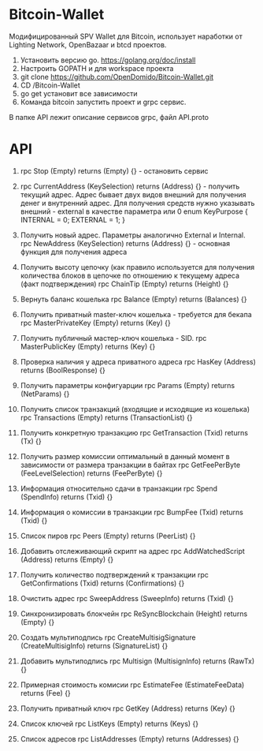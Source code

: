 # Bitcoin-Wallet

Модифицированный SPV Wallet для Bitcoin, использует наработки от Lighting Network, OpenBazaar  и btcd проектов.

1. Установить версию go. https://golang.org/doc/install
2. Настроить GOPATH и для workspace проекта
3. git clone https://github.com/OpenDomido/Bitcoin-Wallet.git
4. CD /Bitcoin-Wallet
5. go get установит все зависимости
6. Команда bitcoin запустить проект и grpc сервис.

В папке API лежит описание сервисов grpc, файл API.proto

# API
  1. rpc Stop (Empty) returns (Empty) {} - остановить сервис
  2. rpc CurrentAddress (KeySelection) returns (Address) {} - получить текущий адрес. Адрес бывает двух видов внешний для получения денег и внутренний адрес. Для получения средств нужно указывать внешний - external в качестве параметра или 0
  enum KeyPurpose {
    INTERNAL = 0;
    EXTERNAL = 1;
  }
  
  3. Получить новый адрес. Параметры аналогично External и Internal. rpc NewAddress (KeySelection) returns (Address) {} - основная функция для получения адреса
  
  4. Получить высоту цепочку (как правило используется для получения количества блоков в цепочке по отношению к текущему адреса (факт подтверждения)
  rpc ChainTip (Empty) returns (Height) {}
  
  5. Вернуть баланс кошелька
  rpc Balance (Empty) returns (Balances) {}
  6. Получить приватный master-ключ кошелька - требуется для бекапа
  rpc MasterPrivateKey (Empty) returns (Key) {}
  
  7. Получить публичный мастер-ключ кошелька - SID. 
  rpc MasterPublicKey (Empty) returns (Key) {}
  8. Проверка наличия у адреса приватного адреса
  rpc HasKey (Address) returns (BoolResponse) {}
  
  9. Получить параметры конфигуарции
  rpc Params (Empty) returns (NetParams) {}
  10. Получить список транзакций (входящие и исходящие из кошелька)
  rpc Transactions (Empty) returns (TransactionList) {}
  11. Получить конкретную транзакцию
  rpc GetTransaction (Txid) returns (Tx) {}
  12. Получить размер комиссии оптимальный в данный момент в зависимости от размера транзакции в байтах
  rpc GetFeePerByte (FeeLevelSelection) returns (FeePerByte) {}
  13. Информация относительно сдачи в транзакции
  rpc Spend (SpendInfo) returns (Txid) {}
  14. Информация о комиссии в транзакции
  rpc BumpFee (Txid) returns (Txid) {}
  15. Список пиров
  rpc Peers (Empty) returns (PeerList) {}
  16. Добавить отслеживающий скрипт на адрес
  rpc AddWatchedScript (Address) returns (Empty) {}
  17. Получить количество подтверждений к транзакции
  rpc GetConfirmations (Txid) returns (Confirmations) {}
  18. Очистить адрес
  rpc SweepAddress (SweepInfo) returns (Txid) {}
  19. Синхронизировать блокчейн
  rpc ReSyncBlockchain (Height) returns (Empty) {}
  20. Создать мультиподпись
  rpc CreateMultisigSignature (CreateMultisigInfo) returns (SignatureList) {}
  21. Добавить мультиподпись
  rpc Multisign (MultisignInfo) returns (RawTx) {}
  22. Примерная стоимость комисии
  rpc EstimateFee (EstimateFeeData) returns (Fee) {}
  23. Получить приватный ключ
  rpc GetKey (Address) returns (Key) {}
  24. Список ключей
  rpc ListKeys (Empty) returns (Keys) {}
  25. Список адресов
  rpc ListAddresses (Empty) returns (Addresses) {}

